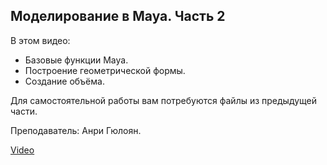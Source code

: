 ## Моделирование в Maya. Часть 2

В этом видео:

- Базовые функции Maya.
- Построение геометрической формы.
- Создание объёма.

Для самостоятельной работы вам потребуются файлы из предыдущей части.

Преподаватель: Анри Гюлоян.

[Video](https://player.softculture.cc/embed/MAY/MAY_2.6.09_L1-3_Roof_Structure)
